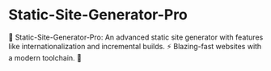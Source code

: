 # Static-Site-Generator-Pro
📄 Static-Site-Generator-Pro: An advanced static site generator with features like internationalization and incremental builds. ⚡ Blazing-fast websites with a modern toolchain. 🚀
